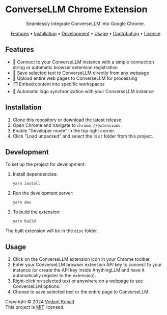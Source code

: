 # ConverseLLM Chrome Extension

<p align="center">
  Seamlessly integrate ConverseLLM into Google Chrome.
</p>

<p align="center">
  <a href="#features">Features</a> •
  <a href="#installation">Installation</a> •
  <a href="#development">Development</a> •
  <a href="#usage">Usage</a> •
  <a href="#contributing">Contributing</a> •
  <a href="#license">License</a>
</p>

## Features

- 🔗 Connect to your ConverseLLM instance with a simple connection string or automatic browser extension registration
- 📑 Save selected text to ConverseLLM directly from any webpage
- 📄 Upload entire web pages to ConverseLLM for processing
- 🗂️ Embed content into specific workspaces
- 🔄 Automatic logo synchronization with your ConverseLLM instance

## Installation

1. Clone this repository or download the latest release.
2. Open Chrome and navigate to `chrome://extensions`.
3. Enable "Developer mode" in the top right corner.
4. Click "Load unpacked" and select the `dist` folder from this project.

## Development

To set up the project for development:

1. Install dependencies:

   ```
   yarn install
   ```

2. Run the development server:

   ```
   yarn dev
   ```

3. To build the extension:
   ```
   yarn build
   ```

The built extension will be in the `dist` folder.

## Usage

1. Click on the ConverseLLM extension icon in your Chrome toolbar.
2. Enter your ConverseLLM browser extension API key to connect to your instance (or create the API key inside AnythingLLM and have it automatically register to the extension).
3. Right-click on selected text or anywhere on a webpage to see ConverseLLM options.
4. Choose to save selected text or the entire page to ConverseLLM.


Copyright © 2024 [Vedant Kohad](https://github.com/kohadved). <br />
This project is [MIT](../LICENSE) licensed.
